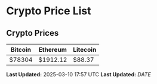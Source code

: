 # Crypto Price List

## Crypto Prices
| Bitcoin | Ethereum | Litecoin |
| ------- | -------- | -------- |
| $78304 | $1912.12 | $88.37 |
**Last Updated:** 2025-03-10 17:57 UTC
**Last Updated:** $DATE$
